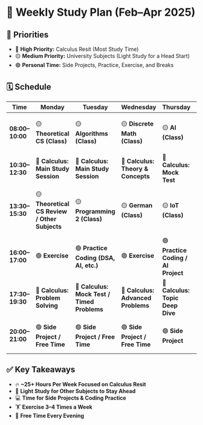 # 📅 Weekly Study Plan (Feb–Apr 2025)

## 🎯 Priorities
- 🔴 **High Priority:** Calculus Resit (Most Study Time)
- 🟡 **Medium Priority:** University Subjects (Light Study for a Head Start)
- 🟢 **Personal Time:** Side Projects, Practice, Exercise, and Breaks

## 🗓️ Schedule

| Time          | Monday                               | Tuesday                              | Wednesday                            | Thursday                             | Friday                               | Saturday                             | Sunday                               |
|--------------|--------------------------------------|--------------------------------------|--------------------------------------|--------------------------------------|--------------------------------------|--------------------------------------|--------------------------------------|
| **08:00–10:00**  | 🟡 **Theoretical CS (Class)**      | 🟡 **Algorithms (Class)**             | 🟡 **Discrete Math (Class)**         | 🟡 **AI (Class)**                    | 🔴 **Calculus: Problem Solving + Review** | 🔴 **Calculus: Revision + Concepts** | 🔴 **Calculus: Recap & Tough Problems** |
| **10:30–12:30**  | 🔴 **Calculus: Main Study Session** | 🔴 **Calculus: Main Study Session**  | 🔴 **Calculus: Theory & Concepts**  | 🔴 **Calculus: Mock Test**           | 🔴 **Calculus: Mock Test**           | 🔴 **Calculus: Mock Test**           | 🔴 **Calculus: Timed Practice**       |
| **13:30–15:30**  | 🟡 **Theoretical CS Review / Other Subjects** | 🟡 **Programming 2 (Class)** | 🟡 **German (Class)** | 🟡 **IoT (Class)** | 🟡 **German (Class)** | 🟢 **Side Project / Free Learning (AI, IoT, etc.)** | 🟢 **Side Project / Practice Coding** |
| **16:00–17:00**  | 🟢 **Exercise**                   | 🟢 **Practice Coding (DSA, AI, etc.)** | 🟢 **Exercise**                      | 🟢 **Practice Coding / AI Project** | 🟢 **Exercise**                      | 🟢 **Exercise**                      | 🟢 **Exercise**                      |
| **17:30–19:30**  | 🔴 **Calculus: Problem Solving**  | 🔴 **Calculus: Mock Test / Timed Problems** | 🔴 **Calculus: Advanced Problems** | 🔴 **Calculus: Topic Deep Dive**   | 🔴 **Calculus: Recap & Weak Areas** | 🟡 **Other Subjects (Light Study)** | 🟡 **Other Subjects (Only if Needed)** |
| **20:00–21:00**  | 🟢 **Side Project / Free Time**  | 🟢 **Side Project / Free Time**     | 🟢 **Side Project / Free Time**     | 🟢 **Side Project**                  | 🟢 **Side Project / Free Time**     | 🟢 **Free Time**                     | 🟢 **Free Time / Rest**               |

## ✅ Key Takeaways
- 🔥 **~25+ Hours Per Week Focused on Calculus Resit**
- 📖 **Light Study for Other Subjects to Stay Ahead**
- 💻 **Time for Side Projects & Coding Practice**
- 🏋️ **Exercise 3–4 Times a Week**
- 🎉 **Free Time Every Evening**

